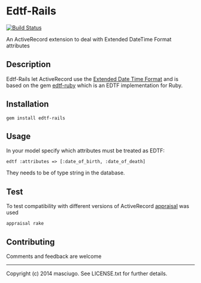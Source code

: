 # Edtf-Rails
[![Build Status](https://travis-ci.org/masciugo/edtf-rails.svg?branch=master)](https://travis-ci.org/masciugo/edtf-rails)

An ActiveRecord extension to deal with Extended DateTime Format attributes

## Description
Edtf-Rails let ActiveRecord use the [Extended Date Time Format](http://www.loc.gov/standards/datetime) and is based on the gem [edtf-ruby](https://github.com/inukshuk/edtf-ruby) which is an EDTF implementation for Ruby.

## Installation
    gem install edtf-rails

## Usage
In your model specify which attributes must be treated as EDTF:

    edtf :attributes => [:date_of_birth, :date_of_death]

They needs to be of type string in the database.

## Test
To test compatibility with different versions of ActiveRecord [appraisal](https://github.com/thoughtbot/appraisal) was used

    appraisal rake
    
## Contributing

Comments and feedback are welcome

----
Copyright (c) 2014 masciugo. See LICENSE.txt for
further details.
